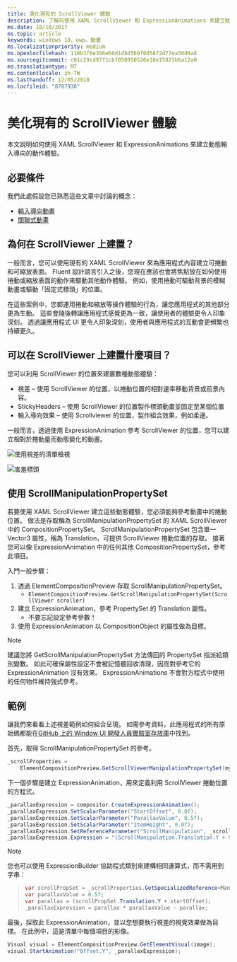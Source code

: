 ```yaml
---
title: 美化現有的 ScrollViewer 體驗
description: 了解何使用 XAML ScrollViewer 和 ExpressionAnimations 來建立動態輸入導向的動作體驗。
ms.date: 10/10/2017
ms.topic: article
keywords: windows 10、uwp、動畫
ms.localizationpriority: medium
ms.openlocfilehash: 118b3f6e306e60d1d8d569f0d58f2d77ea30d9a8
ms.sourcegitcommit: c01c29cd97f1cbf050950526e18e15823b6a12a0
ms.translationtype: MT
ms.contentlocale: zh-TW
ms.lasthandoff: 12/05/2018
ms.locfileid: "8707936"
---
```

# <a name="enhance-existing-scrollviewer-experiences"></a>美化現有的 ScrollViewer 體驗

本文說明如何使用 XAML ScrollViewer 和 ExpressionAnimations 來建立動態輸入導向的動作體驗。

## <a name="prerequisites"></a>必要條件

我們此處假設您已熟悉這些文章中討論的概念：

- [輸入導向動畫](input-driven-animations.md)
- [關聯式動畫](relation-animations.md)

## <a name="why-build-on-top-of-scrollviewer"></a>為何在 ScrollViewer 上建置？

一般而言，您可以使用現有的 XAML ScrollViewer 來為應用程式內容建立可捲動和可縮放表面。 Fluent 設計語言引入之後，您現在應該也會將焦點放在如何使用捲動或縮放表面的動作來驅動其他動作體驗。 例如，使用捲動可驅動背景的模糊動畫或驅動「固定式標頭」的位置。

在這些案例中，您都運用捲動和縮放等操作體驗的行為，讓您應用程式的其他部分更為生動。 這些會隨後轉讓應用程式感覺更為一致，讓使用者的體驗更令人印象深刻。 透過讓應用程式 UI 更令人印象深刻，使用者與應用程式的互動會更頻繁也持續更久。

## <a name="what-can-you-build-on-top-of-scrollviewer"></a>可以在 ScrollViewer 上建置什麼項目？

您可以利用 ScrollViewer 的位置來建置數種動態體驗：

- 視差 – 使用 ScrollViewer 的位置，以捲動位置的相對速率移動背景或前景內容。
- StickyHeaders – 使用 ScrollViewer 的位置製作標頭動畫並固定至某個位置
- 輸入導向效果 – 使用 Scrollviewer 的位置，製作組合效果，例如柔邊。

一般而言，透過使用 ExpressionAnimation 參考 ScrollViewer 的位置，您可以建立相對於捲動量而動態變化的動畫。

![使用視差的清單檢視](images/animation/parallax.gif)

![害羞標頭](images/animation/shy-header.gif)

## <a name="using-scrollmanipulationpropertyset"></a>使用 ScrollManipulationPropertySet

若要使用 XAML ScrollViewer 建立這些動態體驗，您必須能夠參考動畫中的捲動位置。 做法是存取稱為 ScrollManipulationPropertySet 的 XAML ScrollViewer 中的 CompositionPropertySet。
ScrollManipulationPropertySet 包含單一 Vector3 屬性，稱為 Translation，可提供 ScrollViewer 捲動位置的存取。 接著您可以像 ExpressionAnimation 中的任何其他 CompositionPropertySet，參考此項目。

入門一般步驟：

1. 透過 ElementCompositionPreview 存取 ScrollManipulationPropertySet。
    - `ElementCompositionPreview.GetScrollManipulationPropertySet(ScrollViewer scroller)`
1. 建立 ExpressionAnimation，參考 PropertySet 的 Translation 屬性。
    - 不要忘記設定參考參數！
1. 使用 ExpressionAnimation 以 CompositionObject 的屬性做為目標。

> [!NOTE]
> 建議您將 GetScrollManipulationPropertySet 方法傳回的 PropertySet 指派給類別變數。 如此可確保屬性設定不會被記憶體回收清理，因而對參考它的 ExpressionAnimation 沒有效果。 ExpressionAnimations 不會對方程式中使用的任何物件維持強式參考。

## <a name="example"></a>範例

讓我們來看看上述視差範例如何組合呈現。 如需參考資料，此應用程式的所有原始碼都能在[GitHub 上的 Window UI 開發人員實驗室存放庫](https://github.com/Microsoft/WindowsUIDevLabs)中找到。

首先，取得 ScrollManipulationPropertySet 的參考。

```csharp
_scrollProperties =
    ElementCompositionPreview.GetScrollViewerManipulationPropertySet(myScrollViewer);
```

下一個步驟是建立 ExpressionAnimation，用來定義利用 ScrollViewer 捲動位置的方程式。

```csharp
_parallaxExpression = compositor.CreateExpressionAnimation();
_parallaxExpression.SetScalarParameter("StartOffset", 0.0f);
_parallaxExpression.SetScalarParameter("ParallaxValue", 0.5f);
_parallaxExpression.SetScalarParameter("ItemHeight", 0.0f);
_parallaxExpression.SetReferenceParameter("ScrollManipulation", _scrollProperties);
_parallaxExpression.Expression = "(ScrollManipulation.Translation.Y + StartOffset - (0.5 * ItemHeight)) * ParallaxValue - (ScrollManipulation.Translation.Y + StartOffset - (0.5 * ItemHeight))";
```

> [!NOTE]
> 您也可以使用 ExpressionBuilder 協助程式類別來建構相同運算式，而不需用到字串：

> ```csharp
> var scrollPropSet = _scrollProperties.GetSpecializedReference<ManipulationPropertySetReferenceNode>();
> var parallaxValue = 0.5f;
> var parallax = (scrollPropSet.Translation.Y + startOffset);
> _parallaxExpression = parallax * parallaxValue - parallax;
> ```

最後，採取此 ExpressionAnimation，並以您想要執行視差的視覺效果做為目標。 在此例中，這是清單中每個項目的影像。

```csharp
Visual visual = ElementCompositionPreview.GetElementVisual(image);
visual.StartAnimation("Offset.Y", _parallaxExpression);
```